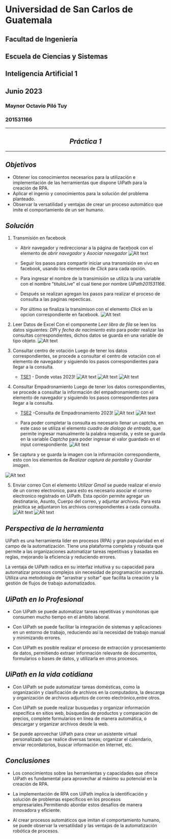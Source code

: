 # Universidad de San Carlos de Guatemala
## Facultad de Ingeniería
## Escuela de Ciencias y Sistemas
## Inteligencia Artificial 1
## Junio 2023
### Maynor Octavio Piló Tuy
### 201531166
---
<center> <h2> <i> Práctica 1 </i> </h2> </center>

---

## _Objetivos_

- Obtener los conocimientos necesarios para la utilización e implementación de las herramientas que dispone UiPath para la creación de RPA.
- Aplicar el ingenio y conocimientos para   la solución del problema planteado. 
- Observar la versatilidad y ventajas de crear un proceso automático que imite el comportamiento de un ser humano.

## _Solución_

1. Transmisión en facebook
   - Abrir navegador y redireccionar a la página de facebook con el elemento de _abrir navegador_ y _Asociar navegador_
  ![Alt text](image.png)

    - Seguir los pasos para compartir iniciar una transmisión en vivo en facebook, usando los elementos de _Click_ para cada opción.
    - Para ingresar el nombre de la transimisión se utiliza la una variable con el nombre "tituloLive" el cual tiene por nombre _UiPath201531166_.
    - Después se realizan agregan los pasos para realizar el proceso de consulta a las paginas repecticas.
    - Por último se finaliza la transimison con el elemento _Click_ en la opcion correspondiente en facebook.
  ![Alt text](image-2.png)

2. Leer Datos de Excel
   Con el componente _Leer libro de fila_ se leen los datos siguientes:  _DPI_ y _fecha de nacimiento_ esto para poder realizar las consultas correspondientes, dichos datos se guarda en una variable de tipo objeto.
![Alt text](image-3.png)

3. Consultar centro de votación
   Luego de tener los datos correspondientes, se procede a consultar el centro de votación con el elemento de navegador y siguiendo los pasos correspondientes para llegar a la consulta.
   - [TSE1] - Donde votas 2023!
    ![Alt text](image-1.png)
    ![Alt text](image-4.png)
    ![Alt text](image-5.png)
4. Consultar Empadronamiento
   Luego de tener los datos correspondientes, se procede a consultar la información del empadronamiento con el elemento de navegador y siguiendo los pasos correspondientes para llegar a la consulta.
   - [TSE2] -Consulta de Empadronamiento 2023!
  ![Alt text](image-6.png)
  ![Alt text](image-7.png)
   
   - Para poder completar la consulta es necesario llenar un captcha, en este caso se utiliza el elemento _cuadro de dialogo de entrada_, que permite ingresar manualmente la palabra requerida, y este se guarda en la variable _Captcha_ para poder ingresar el valor guardado en el input correspondiente.
  ![Alt text](image-8.png)

  - Se captura y se guarda la imagen con la información correspondiente, esto con los elementos de _Realizar captura de pantalla_ y _Guardar imagen_.
  
  ![Alt text](image-9.png)

5. Enviar correo
   Con el elemento _Utilizar Gmail_ se puede realizar el envio de un correo electronico, para esto es necesario asociar el correo electronico registrado en UiPath. 
   Esta opción permite agregar un destinatario, Asunto, Cuerpo del correo, y adjuntar archivos. Para esta práctica se adjuntaron los archivos correspondientes a cada consulta. 
   ![Alt text](image-10.png)
   ![Alt text](image-11.png)


## _Perspectiva de la herramienta_
UiPath es una herramienta líder en procesos (RPA)  y gran  popularidad en el campo de la automatización. Tiene una plataforma completa y robusta que permite a las organizaciones automatizar tareas repetitivas y basadas en reglas, mejorando la eficiencia y reduciendo errores.

La ventaja de UiPath radica en su interfaz intuitiva y su capacidad para automatizar procesos complejos sin necesidad de programación avanzada. Utiliza una metodología de "arrastrar y soltar" que facilita la creación y la gestión de flujos de trabajo automatizados.


## _UiPath en lo Profesional_
- Con UiPath se puede automatizar tareas repetitivas y monótonas que consumen mucho tiempo en el ámbito laboral. 

- Con UiPath se puede facilitar  la integración de sistemas y aplicaciones en un entorno de trabajo, reduciendo así la necesidad de trabajo manual y minimizando errores.

- Con  UiPath es posible realizar el proceso  de extracción y procesamiento de datos, permitiendo  extraer información relevante de documentos, formularios o bases de datos, y utilizarla en otros procesos.

## _UiPath en la vida cotidiana_
- Con UiPath se pude  automatizar tareas domésticas, como la organización y clasificación de archivos en la computadora, la descarga y organización de archivos adjuntos de correo electrónico,entre otros.

- Con  UiPath se puede realizar busquedas y organizar información específica en sitios web,  búsquedas de productos y comparación de precios, complete formularios en línea de manera automática, o descargar y organizar archivos desde la web.

- Se puede aprovechar UiPath para crear un asistente virtual personalizado que realice diversas tareas; organizar el calendario, enviar recordatorios, buscar información en Internet, etc.


## _Conclusiones_
- Los conocimientos sobre las herramientas y capacidades que ofrece UiPath es fundamental para aprovechar al máximo su potencial en la creación de RPA. 

- La implementación de RPA con UiPath implica la identificación y solución de problemas específicos en los procesos empresariales.Permitiendo abordar estos desafíos de manera innovadora y eficiente.

-  Al crear procesos automáticos que imitan el comportamiento humano, se puede observar la versatilidad y las ventajas de la automatización robótica de procesos. 

[TSE1]: <https://dondevotas2023.tse.org.gt>
[TSE2]: <https://tse.org.gt/index.php/sistema-de-estadisticas/consulta-de-afiliacion>
